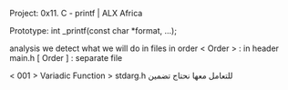 Project: 0x11. C - printf | ALX Africa


Prototype: int _printf(const char *format, ...);

analysis
we detect what we will do in files in order
< Order > : in header main.h
[ Order ] : separate file

< 001 >  Variadic Function >  stdarg.h  للتعامل معها نحتاج تضمين 

